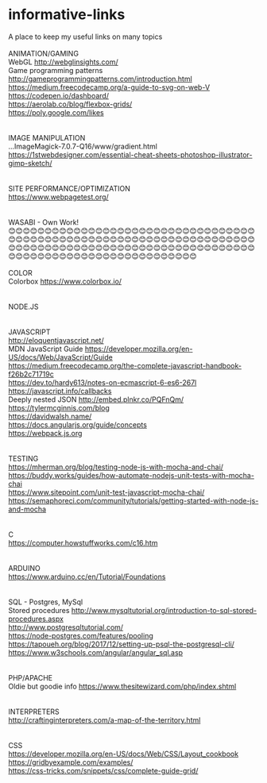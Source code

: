 # informative-links
A place to keep my useful links on many topics
<br><br>
ANIMATION/GAMING<br>
WebGL http://webglinsights.com/<br>
Game programming patterns http://gameprogrammingpatterns.com/introduction.html<br>
https://medium.freecodecamp.org/a-guide-to-svg-on-web-V<br>
https://codepen.io/dashboard/<br>
https://aerolab.co/blog/flexbox-grids/<br>
https://poly.google.com/likes<br>
<br>
<br>
IMAGE MANIPULATION<br>
...ImageMagick-7.0.7-Q16/www/gradient.html<br>
https://1stwebdesigner.com/essential-cheat-sheets-photoshop-illustrator-gimp-sketch/<br>
<br>
<br>
SITE PERFORMANCE/OPTIMIZATION<br>
https://www.webpagetest.org/<br>
<br>
<br>
WASABI - Own Work!<br>
😊😊😊😊😊😊😊😊😊😊😊😊😊😊😊😊😊😊😊😊😊😊😊😊😊😊😊😊😊😊😊😊😊😊😊😊😊😊😊😊😊😊😊😊😊😊😊😊😊😊😊😊😊😊😊😊😊😊😊😊😊😊😊😊😊😊😊😊😊😊😊😊😊😊😊😊😊😊😊😊😊😊😊😊😊😊😊😊😊😊😊😊😊😊😊😊😊😊😊😊😊😊😊😊😊😊😊😊😊😊😊😊😊😊😊😊😊😊😊😊😊😊😊😊😊😊😊😊
<br>
<br>
COLOR<br>
Colorbox https://www.colorbox.io/<br>
<br>
<br>
NODE.JS<br>
<br>
<br>
JAVASCRIPT<br>
http://eloquentjavascript.net/<br>
MDN JavaScript Guide https://developer.mozilla.org/en-US/docs/Web/JavaScript/Guide<br>
https://medium.freecodecamp.org/the-complete-javascript-handbook-f26b2c71719c<br>
https://dev.to/hardy613/notes-on-ecmascript-6-es6-267l<br>
https://javascript.info/callbacks<br>
Deeply nested JSON http://embed.plnkr.co/PQFnQm/<br>
https://tylermcginnis.com/blog<br>
https://davidwalsh.name/<br>
https://docs.angularjs.org/guide/concepts<br>
https://webpack.js.org<br>
<br>
<br>
TESTING<br>
https://mherman.org/blog/testing-node-js-with-mocha-and-chai/<br>
https://buddy.works/guides/how-automate-nodejs-unit-tests-with-mocha-chai<br>
https://www.sitepoint.com/unit-test-javascript-mocha-chai/<br>
https://semaphoreci.com/community/tutorials/getting-started-with-node-js-and-mocha<br>
<br>
<br>
C<br>
https://computer.howstuffworks.com/c16.htm<br>
<br>
<br>
ARDUINO<br>
https://www.arduino.cc/en/Tutorial/Foundations<br>
<br>
<br>
SQL - Postgres, MySql<br>
Stored procedures http://www.mysqltutorial.org/introduction-to-sql-stored-procedures.aspx<br>
http://www.postgresqltutorial.com/<br>
https://node-postgres.com/features/pooling<br>
https://tapoueh.org/blog/2017/12/setting-up-psql-the-postgresql-cli/<br>
https://www.w3schools.com/angular/angular_sql.asp<br>
<br>
<br>
PHP/APACHE <br>
Oldie but goodie info https://www.thesitewizard.com/php/index.shtml<br>
<br>
<br>
INTERPRETERS<br>
http://craftinginterpreters.com/a-map-of-the-territory.html<br>
<br>
<br>
CSS<br>
https://developer.mozilla.org/en-US/docs/Web/CSS/Layout_cookbook<br>
https://gridbyexample.com/examples/<br>
https://css-tricks.com/snippets/css/complete-guide-grid/<br>
<br>
<br>
